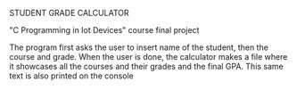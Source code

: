 STUDENT GRADE CALCULATOR

"C Programming in Iot Devices" course final project

The program first asks the user to insert name of the student, then the course and grade. 
When the user is done, the calculator makes a file where it showcases all the courses and their grades and the final GPA. 
This same text is also printed on the console
